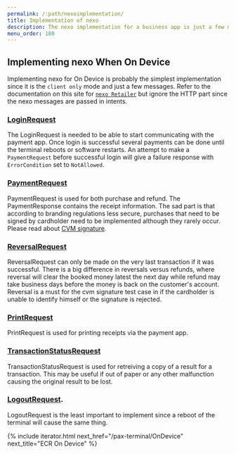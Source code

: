 ```yaml
---
permalink: /:path/nexoimplementation/
title: Implementation of nexo
description: The nexo implementation for a business app is just a few messages.
menu_order: 180
---
```


## Implementing nexo When On Device

Implementing nexo for On Device is probably the simplest implementation since it is the `client only` mode and just a few messages. Refer to the documentation on this site for [`nexo Retailer`][nexoretailer] but ignore the HTTP part since the nexo messages are passed in intents.

### [LoginRequest][login]

The LoginRequest is needed to be able to start communicating with the payment app. Once login is successful several payments can be done until the terminal reboots or software restarts. An attempt to make a `PaymentRequest` before successful login will give a failure response with `ErrorCondition` set to `NotAllowed`.

### [PaymentRequest][payment]

PaymentRequest is used for both purchase and refund. The PaymentResponse contains the receipt information.
The sad part is that according to branding regulations less secure, purchases that need to be signed by cardholder need to be implemented although they rarely occur. Please read about [CVM signature][cvmsign].

### [ReversalRequest][reversal]

ReversalRequest can only be made on the very last transaction if it was successful. There is a big difference in reversals versus refunds, where reversal will clear the booked money latest the next day while refund may take business days before the money is back on the customer's account. Reversal is a must for the cvm signature test case in if the cardholder is unable to identify himself or the signature is rejected.

### [PrintRequest][print]

PrintRequest is used for printing receipts via the payment app.

### [TransactionStatusRequest][transactionstatus]

TransactionStatusRequest is used for retreiving a copy of a result for a transaction. This may be useful if out of paper or any other malfunction causing the original result to be lost.

### [LogoutRequest][logout].

LogoutRequest is the least important to implement since a reboot of the terminal will cause the same thing.

{% include iterator.html next_href="/pax-terminal/OnDevice" next_title="ECR On Device" %}

[login]: /pax-terminal/Nexo-Retailer/Quick-guide/first-message
[payment]: /pax-terminal/Nexo-Retailer/Quick-guide/make-payment
[reversal]: /pax-terminal/Nexo-Retailer/Quick-guide/reversal
[print]: /pax-terminal/Nexo-Retailer/use-a920-printer
[transactionstatus]: /pax-terminal/Nexo-Retailer/Quick-guide/transactionstatus
[logout]: /pax-terminal/Nexo-Retailer/Quick-guide/logout
[nexoretailer]: /pax-terminal/Nexo-Retailer
[cvmsign]: /pax-terminal/Nexo-Retailer/Quick-guide/payment-response/#for-cvm-method-signature-client-only-mode
